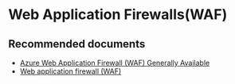 <properties
    pageTitle="Web Application Firewalls(WAF)"
    description="Web Application Firewalls(WAF)"
    service="microsoft.afd"
    resource="afd"
    authors="jtwalters25"
    displayOrder=""
    selfHelpType="generic"
    supportTopicIds="32614237"
    resourceTags=""
    productPesIds="16611"
    cloudEnvironments="public"
/>

# Web Application Firewalls(WAF)

## **Recommended documents**
* [Azure Web Application Firewall (WAF) Generally Available](https://azure.microsoft.com/sv-se/blog/azure-web-application-firewall-waf-generally-available/)<br>
* [Web application firewall (WAF)](https://docs.microsoft.com/azure/application-gateway/waf-overview)<br>